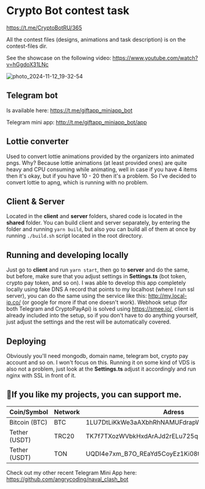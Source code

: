 # Crypto Bot contest task

https://t.me/CryptoBotRU/365

All the contest files (designs, animations and task description) is on the contest-files dir.

See the showcase on the following video: https://www.youtube.com/watch?v=hGgdoX31LNc

![photo_2024-11-12_19-32-54](https://github.com/user-attachments/assets/a7436872-394e-42bc-8355-f49fda86e5fe)

## Telegram bot

Is available here: https://t.me/giftapp_miniapp_bot

Telegram mini app: http://t.me/giftapp_miniapp_bot/app


## Lottie converter

Used to convert lottie animations provided by the organizers into animated pngs. Why? Because lottie animations (at least provided ones) are quite heavy and CPU consuming while animating, well in case if you have 4 items then it's okay, but if you have 10 - 20 then it's a problem. So I've decided to convert lottie to apng, which is running with no problem.

## Client & Server

Located in the **client** and **server** folders, shared code is located in the **shared** folder. You can build client and server separately, by entering the folder and running ```yarn build```, but also you can build all of them at once by running ```./build.sh``` script located in the root directory.

## Running and developing locally

Just go to **client** and run ```yarn start```, then go to **server** and do the same, but before, make sure that you adjust settings in **Settings.ts** (bot token, crypto pay token, and so on). I was able to develop this app completely locally using fake DNS A record that points to my localhost (where I run ssl server), you can do the same using the service like this: http://my.local-ip.co/ (or google for more if that one doesn't work). Webhook setup (for both Telegram and CryptoPayApi) is solved using https://smee.io/, client is already included into the setup, so if you don't have to do anything yourself, just adjust the settings and the rest will be automatically covered.

## Deploying

Obviously you'll need mongodb, domain name, telegram bot, crypto pay account and so on. I won't focus on this. Running it on some kind of VDS is also not a problem, just look at the **Settings.ts** adjust it accordingly and run nginx with SSL in front of it.

##  💜If you like my projects, you can support me.

| Coin/Symbol | Network | Adress |
|------|---------|--------|
| Bitcoin (BTC) | BTC | 1LU7DtLiKkWe3aAXbhRhNAMUFdrapWuAHW |
| Tether (USDT) | TRC20 | TK7f7TXozWVbkHxdArAJd2rELu725q1Ac5 |
| Tether (USDT) | TON | UQDI4e7xm_B7O_REaYd5CoyEz1Ki08t0EPlUim022_K9B2xa |

Check out my other recent Telegram Mini App here: https://github.com/angrycoding/naval_clash_bot
